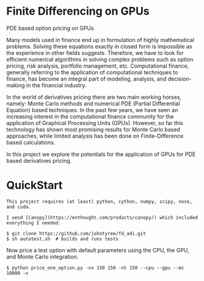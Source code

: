 Finite Differencing on GPUs
===========================

PDE based option pricing on GPUs

Many models used in finance end up in formulation of highly mathematical
problems. Solving these equations exactly in closed form is impossible as the
experience in other fields suggests. Therefore, we have to look for efficient
numerical algorithms in solving complex problems such as option pricing, risk
analysis, portfolio management, etc. Computational finance, generally referring
to the application of computational techniques to finance, has become an
integral part of modeling, analysis, and decision-making in the financial
industry.

In the world of derivatives pricing there are two main working horses, namely:
Monte Carlo methods and numerical PDE (Partial Differential Equation) based
techniques. In the past few years, we have seen an increasing interest in the
computational finance community for the application of Graphical Processing
Units (GPUs). However, so far this technology has shown most promising results
for Monte Carlo based approaches, while limited analysis has been done on
Finite-Difference based calculations.

In this project we explore the potentials for the application of GPUs for PDE
based derivatives pricing.


QuickStart
==========

    This project requires (at least) python, cython, numpy, scipy, nose, and cuda.

    I uesd [Canopy](https://enthought.com/products/canopy/) which included
    everything I needed.

    $ git clone https://github.com/johntyree/fd_adi.git
    $ sh autotest.sh  # builds and runs tests

Now price a test option with default parameters using the CPU, the GPU, and
Monte Carlo integration.

    $ python price_one_option.py -nx 150 150 -nt 150 --cpu --gpu --mc 10000 -v
